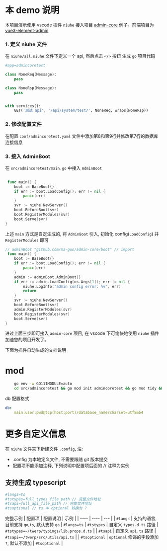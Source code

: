 # 本 demo 说明
本项目演示使用 vscode 插件 `niuhe` 接入项目 [admin-core](https://github.com/ma-guo/admin-core/) 例子。前端项目为 [vue3-element-admin](https://github.com/ma-guo/vue3-element-admin)
### 1. 定义 niuhe 文件
 在 `niuhe/all.niuhe` 文件下定义一个 api, 然后点击 `</>` 按钮 生成 `go` 项目代码
```python
#app=admincoretest

class NoneReq(Message):
    pass

class NoneRsp(Message):
    pass


with services():
    GET('测试 api', '/api/system/test/', NoneReq, wraps(NoneRsp))
```
### 2. 修改配置文件
在配置 `conf/admincoretest.yaml` 文件中添加第8和第9行并修改第7行的数据库连接信息
### 3. 接入 AdminBoot
在 `src/admincoretest/main.go` 中接入 `AdminBoot`
```go
 
 func main() {
	boot := BaseBoot{}
	if err := boot.LoadConfig(); err != nil {
		panic(err)
	}
	svr := niuhe.NewServer()
	boot.BeforeBoot(svr)
	boot.RegisterModules(svr)
	boot.Serve(svr)
}
```
上述 `main` 方式是自定生成的, 将 `AdminBoot` 引入, 初始化 config(`LoadConfig`) 并 `RegisterModules` 即可
```go
// adminBoot "github.com/ma-guo/admin-core/boot" // import
 func main() {
	boot := BaseBoot{}
	if err := boot.LoadConfig(); err != nil {
		panic(err)
	}
	admin := adminBoot.AdminBoot{}
	if err := admin.LoadConfig(os.Args[1]); err != nil {
		niuhe.LogInfo("admin config error: %v", err)
		return
	}
	svr := niuhe.NewServer()
	boot.BeforeBoot(svr)
	admin.RegisterModules(svr)
	boot.RegisterModules(svr)
	boot.Serve(svr)
}
```
进过上面三步即可接入 `admin-core` 项目, 在 vscode 下可愉快地使用 `niuhe` 插件加速您的项目开发了。

下面为插件自动生成的文档说明


# mod
```sh
    go env -w GO111MODULE=auto
    cd src/admincoretest && go mod init admincoretest && go mod tidy && go mod vendor && cd ../../ && make run
```

db 配置格式
```yaml
db:
	main:user:pwd@tcp(host:port)/database_name?charset=utf8mb4
```

# 更多自定义信息
在 `niuhe` 文件夹下新建文件 `.config`, 注: 
- .config 为本地定义文件, 不需要跟随 git 版本提交
- 配置项不能添加注释, 下列说明中配置项后面的 // 注释为实例
## 支持生成 typescript
```sh
#langs=ts
#tstypes=full_types_file_path // 完整文件地址
#tsapi=full_api_file_path // 完整文件地址
#tsoptional // ts 中 optional 转换为 ?
```
完整示例
|  配置项 | 配置说明  | 示例 |
|  ----  | ----  | --- |
| `#langs`  | 支持的语言, 目前支持 `go`,`ts`, 默认支持 `go` | `#langs=ts`
| `#tstypes`  | 自定义 `types.d.ts` 路径 | `#tstypes=~/twerp/typings/lib.props.d.ts` |
| `#tsapi` | 自定义 `api.ts` 路径 | `#tsapi=~/twerp/src/utils/api.ts` |
| `#tsoptional` | `optional` 修饰的字段添加 `?`, 默认不添加 | `#tsoptional` |
